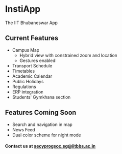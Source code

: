 # InstiApp
The IIT Bhubaneswar App

## Current Features
- Campus Map
  - Hybrid view with constrained zoom and location
  - Gestures enabled
- Transport Schedule
- Timetables
- Academic Calendar
- Public Holidays
- Regulations
- ERP integration
- Students' Gymkhana section

## Features Coming Soon
- Search and navigation in map
- News Feed
- Dual color scheme for night mode

#### Contact us at secyprogsoc.sg@iitbbs.ac.in
